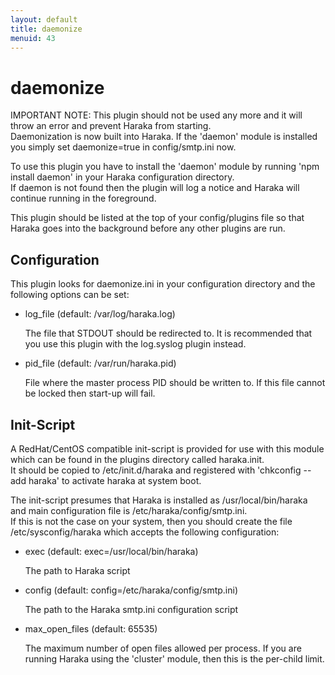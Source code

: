 ```yaml
---
layout: default
title: daemonize
menuid: 43
---
```

daemonize
=========

IMPORTANT NOTE: This plugin should not be used any more and it will 
throw an error and prevent Haraka from starting.  
Daemonization is now built into Haraka.  If the 'daemon' module is
installed you simply set daemonize=true in config/smtp.ini now.

To use this plugin you have to install the 'daemon' module by running 
'npm install daemon' in your Haraka configuration directory.  
If daemon is not found then the plugin will log a notice and Haraka will 
continue running in the foreground.

This plugin should be listed at the top of your config/plugins file so that 
Haraka goes into the background before any other plugins are run.

Configuration
-------------

This plugin looks for daemonize.ini in your configuration directory and the 
following options can be set:

- log\_file  (default: /var/log/haraka.log)

    The file that STDOUT should be redirected to.  It is recommended that 
    you use this plugin with the log.syslog plugin instead.

- pid\_file  (default: /var/run/haraka.pid)

    File where the master process PID should be written to.  If this file 
    cannot be locked then start-up will fail.

Init-Script
-----------

A RedHat/CentOS compatible init-script is provided for use with this module 
which can be found in the plugins directory called haraka.init.  
It should be copied to /etc/init.d/haraka and registered with 
'chkconfig --add haraka' to activate haraka at system boot.

The init-script presumes that Haraka is installed as /usr/local/bin/haraka 
and main configuration file is /etc/haraka/config/smtp.ini.  
If this is not the case on your system, then you should create the file 
/etc/sysconfig/haraka which accepts the following configuration:

- exec  (default: exec=/usr/local/bin/haraka)

    The path to Haraka script

- config  (default: config=/etc/haraka/config/smtp.ini)

    The path to the Haraka smtp.ini configuration script

- max\_open\_files  (default: 65535)

    The maximum number of open files allowed per process.  If you are 
    running Haraka using the 'cluster' module, then this is the per-child 
    limit.


